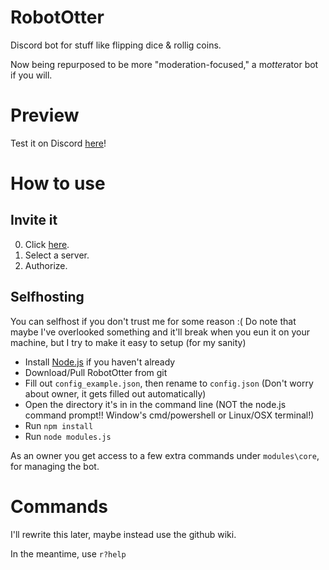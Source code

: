 # RobotOtter
Discord bot for stuff like flipping dice & rollig coins.

Now being repurposed to be more "moderation-focused," a m*otter*ator bot if you will.

# Preview

Test it on Discord [here](https://discord.gg/0w6AYrrMIUfO71oV)!

# How to use

## Invite it

0. Click [here](https://discordapp.com/oauth2/authorize?client_id=189078347207278593&scope=bot&permissions=0).
1. Select a server.
2. Authorize.

## Selfhosting

You can selfhost if you don't trust me for some reason :(
Do note that maybe I've overlooked something and it'll break when you eun it on your machine, but I try to make it easy to setup (for my sanity)

* Install [Node.js](https://nodejs.org/en/download/) if you haven't already
* Download/Pull RobotOtter from git
* Fill out `config_example.json`, then rename to `config.json` (Don't worry about owner, it gets filled out automatically)
* Open the directory it's in in the command line (NOT the node.js command prompt!! Window's cmd/powershell or Linux/OSX terminal!)
* Run `npm install`
* Run `node modules.js`

As an owner you get access to a few extra commands under `modules\core`, for managing the bot.

# Commands

I'll rewrite this later, maybe instead use the github wiki.

In the meantime, use `r?help`
